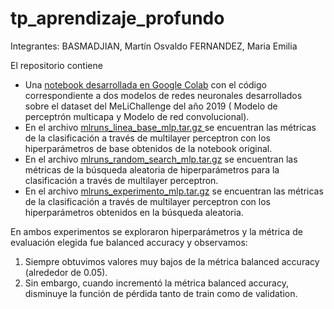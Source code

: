 # tp_aprendizaje_profundo

Integrantes:
BASMADJIAN, Martín Osvaldo
FERNANDEZ, Maria Emilia
 
El repositorio contiene
- Una [notebook desarrollada en Google Colab](https://colab.research.google.com/drive/14TmnnhidXVtJ8tmeZa_jq-A17qTvlDbZ?usp=sharing) con el código correspondiente a dos modelos de redes neuronales desarrollados sobre el dataset del MeLiChallenge del año 2019 ( Modelo de perceptrón multicapa y Modelo de red convolucional).
- En el archivo [mlruns_linea_base_mlp.tar.gz ](https://github.com/martinbas/tp_aprendizaje_profundo/blob/main/mlruns_linea_base_mlp.tar.gz) se encuentran las métricas de la clasificación a través de multilayer perceptron con los hiperparámetros de base obtenidos de la notebook original.
- En el archivo [mlruns_random_search_mlp.tar.gz](https://github.com/martinbas/tp_aprendizaje_profundo/blob/main/mlruns_random_search_mlp.tar.gz) se encuentran las métricas de la búsqueda aleatoria de hiperparámetros para la clasificación a través de multilayer perceptron.
- En el archivo [mlruns_experimento_mlp.tar.gz](https://github.com/martinbas/tp_aprendizaje_profundo/blob/main/mlruns_experimento_mlp.tar.gz) se encuentran las métricas de la clasificación a través de multilayer perceptron con los hiperparámetros obtenidos en la búsqueda aleatoria.
 
En ambos experimentos se exploraron hiperparámetros y la métrica de evaluación elegida fue balanced accuracy y observamos:
1. Siempre obtuvimos valores muy bajos de la métrica balanced accuracy (alrededor de 0.05).
2. Sin embargo, cuando incrementó la métrica balanced accuracy, disminuye la función de pérdida tanto de train como de validation.
